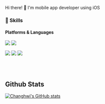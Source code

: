 

<p>
Hi there! 👋 I'm mobile app developer using iOS<br/>

</p>


### 💪 Skills
#### Platforms & Languages
<p>
<img src="https://img.shields.io/badge/iOS-000000?style=for-the-badge&logo=iOS&logoColor=white"/>
<img src="https://img.shields.io/badge/Swift-F05138?style=for-the-badge&logo=Swift&logoColor=white"/>
</p>
<p>
<img src="https://img.shields.io/badge/Xcode-147EFB?style=for-the-badge&logo=Xcode&logoColor=white"/>
<img src="https://img.shields.io/badge/git-F05032?style=for-the-badge&logo=git&logoColor=white">
<img src="https://img.shields.io/badge/github-181717?style=for-the-badge&logo=github&logoColor=white">
</p>


<br><br>
## Github Stats
[![Changhwi's GitHub stats](https://github-readme-stats.vercel.app/api?username=ryuchanghwi)](https://github.com/anuraghazra/github-readme-stats)
<br><br>
